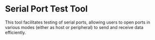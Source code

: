 # Serial Port Test Tool

This tool facilitates testing of serial ports, allowing users to open ports in various modes (either as host or peripheral) to send and receive data efficiently.
